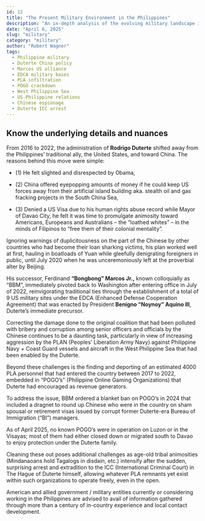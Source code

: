 ```yaml
---
id: 12
title: "The Present Military Environment in the Philippines"
description: "An in-depth analysis of the evolving military landscape in the Philippines—from Duterte’s pivot to China, PLA infiltration, and POGO operations, to Marcos Jr.'s renewed alliance with the U.S. and the strategic role of EDCA military bases amid rising tensions in the West Philippine Sea."
date: "April 6, 2025"
slug: "military"
category: "military"
author: "Robert Wagner"
tags:
  - Philippine military
  - Duterte China policy
  - Marcos US alliance
  - EDCA military bases
  - PLA infiltration
  - POGO crackdown
  - West Philippine Sea
  - US-Philippine relations
  - Chinese espionage
  - Duterte ICC arrest
---
```


## Know the underlying details and nuances

From 2016 to 2022, the administration of **Rodrigo Duterte** shifted away from the Philippines’ traditional ally, the United States, and toward China. The reasons behind this move were simple:

- (1) He felt slighted and disrespected by Obama,

- (2) China offered eyepopping amounts of money if he could keep US forces away from their artificial island building aka. stealth oil and gas fracking projects in the South China Sea,

- (3) Denied a US Visa due to his human rights abuse record while Mayor of Davao City, he felt it was time to promulgate animosity toward Americans, Europeans and Australians – the “loathed whites” – in the minds of Filipinos to “free them of their colonial mentality”.

Ignoring warnings of duplicitousness on the part of the Chinese by other countries who had become their loan sharking victims, his plan worked well at first, hauling in boatloads of Yuan while gleefully denigrating foreigners in public, until July 2020 when he was unceremoniously left at the proverbial alter by Beijing.

His successor, Ferdinand **“Bongbong” Marcos Jr.,** known colloquially as “BBM”, immediately pivoted back to Washington after entering office in July of 2022, reinvigorating traditional ties through the establishment of a total of 9 US military sites under the EDCA (Enhanced Defense Cooperation Agreement) that was enacted by President **Benigno “Noynoy” Aquino III**, Duterte’s immediate precursor.

Correcting the damage done to the original coalition that had been polluted with bribery and corruption among senior officers and officials by the Chinese continues to be a daunting task, particularly in view of increasing aggression by the PLAN (Peoples’ Liberation Army Navy) against Philippine Navy + Coast Guard vessels and aircraft in the West Philippine Sea that had been enabled by the Duterte.

Beyond these challenges is the finding and deporting of an estimated 4000 PLA personnel that had entered the country between 2017 to 2022, embedded in “POGO’s” (Philippine Online Gaming Organizations) that Duterte had encouraged as revenue generators.

To address the issue, BBM ordered a blanket ban on POGO’s in 2024 that included a dragnet to round up Chinese who were in the country on sham spousal or retirement visas issued by corrupt former Duterte-era Bureau of Immigration (“BI”) managers.

As of April 2025, no known POGO’s were in operation on Luzon or in the Visayas; most of them had either closed down or migrated south to Davao to enjoy protection under the Duterte family.

Cleaning these out poses additional challenges as age-old tribal animosities (Mindanaoans hold Tagalogs in disdain, etc.) intensify after the sudden, surprising arrest and extradition to the ICC (International Criminal Court) in The Hague of Duterte himself, allowing whatever PLA remnants yet exist within such organizations to operate freely, even in the open.

American and allied government / military entities currently or considering working in the Philippines are advised to avail of information gathered through more than a century of in-country experience and local contact development.
